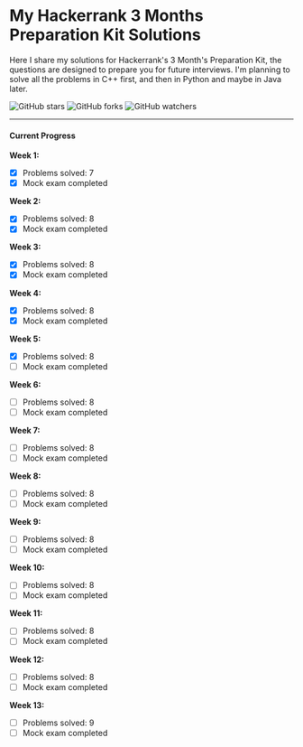 # My Hackerrank 3 Months Preparation Kit Solutions</br>

Here I share my solutions for Hackerrank's 3 Month's Preparation Kit, the questions are designed to prepare you for future interviews. I'm planning to solve all the problems in C++ first, and then in Python and maybe in Java later.</br>

![GitHub stars](https://img.shields.io/github/stars/Dolyetyus/My-Hackerrank-3-Months-Preparation-Solutions?style=social) ![GitHub forks](https://img.shields.io/github/forks/Dolyetyus/My-Hackerrank-3-Months-Preparation-Solutions?style=social) ![GitHub watchers](https://img.shields.io/github/watchers/Dolyetyus/My-Hackerrank-3-Months-Preparation-Solutions?style=social)

------

#### Current Progress</br>

**Week 1:**
- [x] Problems solved: 7
- [x] Mock exam completed

**Week 2:**
- [x] Problems solved: 8
- [x] Mock exam completed
      
**Week 3:**
- [x] Problems solved: 8
- [x] Mock exam completed

**Week 4:**
- [x] Problems solved: 8
- [x] Mock exam completed

**Week 5:**
- [x] Problems solved: 8
- [ ] Mock exam completed

**Week 6:**
- [ ] Problems solved: 8
- [ ] Mock exam completed

**Week 7:**
- [ ] Problems solved: 8
- [ ] Mock exam completed

**Week 8:**
- [ ] Problems solved: 8
- [ ] Mock exam completed

**Week 9:**
- [ ] Problems solved: 8
- [ ] Mock exam completed

**Week 10:**
- [ ] Problems solved: 8
- [ ] Mock exam completed

**Week 11:**
- [ ] Problems solved: 8
- [ ] Mock exam completed

**Week 12:**
- [ ] Problems solved: 8
- [ ] Mock exam completed

**Week 13:**
- [ ] Problems solved: 9
- [ ] Mock exam completed
